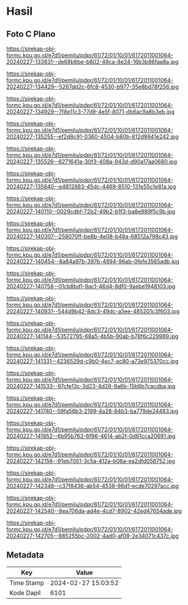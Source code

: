 # Hasil

## Foto C Plano

https://sirekap-obj-formc.kpu.go.id/e7d1/pemilu/pdpr/61/72/01/10/01/6172011001064-20240227-133831--de68b6be-b802-49ca-8e24-16b3b86faa8a.jpg

https://sirekap-obj-formc.kpu.go.id/e7d1/pemilu/pdpr/61/72/01/10/01/6172011001064-20240227-134429--5267dd2c-6fc8-4530-b977-35e8bd78f256.jpg

https://sirekap-obj-formc.kpu.go.id/e7d1/pemilu/pdpr/61/72/01/10/01/6172011001064-20240227-134929--7f8e11c3-77d9-4e5f-8071-db6ac9a8b3eb.jpg

https://sirekap-obj-formc.kpu.go.id/e7d1/pemilu/pdpr/61/72/01/10/01/6172011001064-20240227-135255--ef2d8c91-0360-4504-b80b-812d9941e242.jpg

https://sirekap-obj-formc.kpu.go.id/e7d1/pemilu/pdpr/61/72/01/10/01/6172011001064-20240227-135526--8271641a-30f3-408a-943d-d90a17aa0680.jpg

https://sirekap-obj-formc.kpu.go.id/e7d1/pemilu/pdpr/61/72/01/10/01/6172011001064-20240227-135840--e4812883-45dc-4469-8510-131e55c1e81a.jpg

https://sirekap-obj-formc.kpu.go.id/e7d1/pemilu/pdpr/61/72/01/10/01/6172011001064-20240227-140110--0029cdbf-72b2-49b2-b1f3-ba8e989f5c9b.jpg

https://sirekap-obj-formc.kpu.go.id/e7d1/pemilu/pdpr/61/72/01/10/01/6172011001064-20240227-140307--258070ff-be8b-4e08-b48a-68512a798c43.jpg

https://sirekap-obj-formc.kpu.go.id/e7d1/pemilu/pdpr/61/72/01/10/01/6172011001064-20240227-140454--8a84a97b-397b-4894-96ab-0fefe3565adb.jpg

https://sirekap-obj-formc.kpu.go.id/e7d1/pemilu/pdpr/61/72/01/10/01/6172011001064-20240227-140758--01cb8bd1-9ac1-46d4-8df0-9aebe1948103.jpg

https://sirekap-obj-formc.kpu.go.id/e7d1/pemilu/pdpr/61/72/01/10/01/6172011001064-20240227-140931--544d9b42-8dc3-49dc-a5ee-485201c3f603.jpg

https://sirekap-obj-formc.kpu.go.id/e7d1/pemilu/pdpr/61/72/01/10/01/6172011001064-20240227-141144--53572795-68a5-4b5b-90ab-b78f6c229989.jpg

https://sirekap-obj-formc.kpu.go.id/e7d1/pemilu/pdpr/61/72/01/10/01/6172011001064-20240227-141331--4236529d-c9b0-4ec7-ac80-a73e975370cc.jpg

https://sirekap-obj-formc.kpu.go.id/e7d1/pemilu/pdpr/61/72/01/10/01/6172011001064-20240227-141533--97cfe13c-3d23-4d28-9a6b-15b6b7cacdba.jpg

https://sirekap-obj-formc.kpu.go.id/e7d1/pemilu/pdpr/61/72/01/10/01/6172011001064-20240227-141740--59fa56b3-2199-4a28-84b3-ba779de24483.jpg

https://sirekap-obj-formc.kpu.go.id/e7d1/pemilu/pdpr/61/72/01/10/01/6172011001064-20240227-141952--6b95b762-6f96-4614-ab2f-0d61cca20691.jpg

https://sirekap-obj-formc.kpu.go.id/e7d1/pemilu/pdpr/61/72/01/10/01/6172011001064-20240227-142156--91eb7051-3c5a-412a-b06a-ea2dfd056752.jpg

https://sirekap-obj-formc.kpu.go.id/e7d1/pemilu/pdpr/61/72/01/10/01/6172011001064-20240227-142348--c37f8436-ab54-4538-98d1-ecde70297acc.jpg

https://sirekap-obj-formc.kpu.go.id/e7d1/pemilu/pdpr/61/72/01/10/01/6172011001064-20240227-142540--8ea706da-ad4e-4cd7-8902-42ed47654ade.jpg

https://sirekap-obj-formc.kpu.go.id/e7d1/pemilu/pdpr/61/72/01/10/01/6172011001064-20240227-142705--885255bc-2002-4ad0-af09-2e34071c437c.jpg


## Metadata

| Key        | Value               |
| ---------- | ------------------- |
| Time Stamp | 2024-02-27 15:03:52 |
| Kode Dapil | 6101                |



